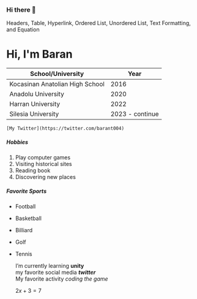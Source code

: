 ### Hi there 👋

<!--
**barant04/barant04** is a ✨ _special_ ✨ repository because its `README.md` (this file) appears on your GitHub profile.

Here are some ideas to get you started:

- 🔭 I’m currently working on ...
- 🌱 I’m currently learning ...
- 👯 I’m looking to collaborate on ...
- 🤔 I’m looking for help with ...
- 💬 Ask me about ...
- 📫 How to reach me: ...
- 😄 Pronouns: ...
- ⚡ Fun fact: ...
-->


<html>
<head>
	Headers, Table, Hyperlink, Ordered List, Unordered List, Text Formatting, and Equation
</head>
<body>
	<h1>Hi, I'm Baran</h1>

| School/University  | Year |
|--------|-----|
| Kocasinan Anatolian High School  | 2016|
| Anadolu University   | 2020|
| Harran University  | 2022|
| Silesia University  | 2023 - continue|

	
	[My Twitter](https://twitter.com/barant004)

<h5>Hobbies</h5>
	
1. Play computer games
2. Visiting historical sites
3. Reading book
4. Discovering new places

<h5>Favorite Sports</h5>

- Football
- Basketball
- Billiard
- Golf
- Tennis



	I’m currently learning **unity** <br>
	my favorite social media **_twitter_** <br>
	My favorite activity _coding the game_
	

	$2x + 3 = 7$

</body>
</html>



